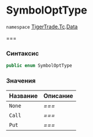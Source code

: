 # SymbolOptType

`namespace` [TigerTrade.Tc](../).[Data](./)

\===

### Синтаксис

```csharp
public enum SymbolOptType
```

### Значения

| Название | Описание |
| -------- | -------- |
| `None`   | _===_    |
| `Call`   | _===_    |
| `Put`    | _===_    |
